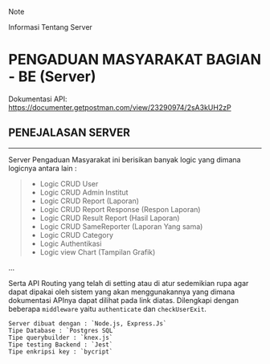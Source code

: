 > [!NOTE]
> Informasi Tentang Server

# **PENGADUAN MASYARAKAT BAGIAN - BE (Server)**

Dokumentasi API: https://documenter.getpostman.com/view/23290974/2sA3kUH2zP

## PENEJALASAN SERVER

---

Server Pengaduan Masyarakat ini berisikan banyak logic yang dimana logicnya antara lain :

> - Logic CRUD User
> - Logic CRUD Admin Institut
> - Logic CRUD Report (Laporan)
> - Logic CRUD Report Response (Respon Laporan)
> - Logic CRUD Result Report (Hasil Laporan)
> - Logic CRUD SameReporter (Laporan Yang sama)
> - Logic CRUD Category
> - Logic Authentikasi
> - Logic view Chart (Tampilan Grafik)

...

Serta API Routing yang telah di setting atau di atur sedemikian rupa agar dapat dipakai oleh sistem yang akan menggunakannya yang dimana dokumentasi APInya dapat dilihat pada link diatas.
Dilengkapi dengan beberapa `middleware` yaitu `authenticate` dan `checkUserExit`.

```
Server dibuat dengan : `Node.js, Express.Js`
Tipe Database : `Postgres SQL`
Tipe querybuilder : `knex.js`
Tipe testing Backend : `Jest`
Tipe enkripsi key : `bycript`
```
